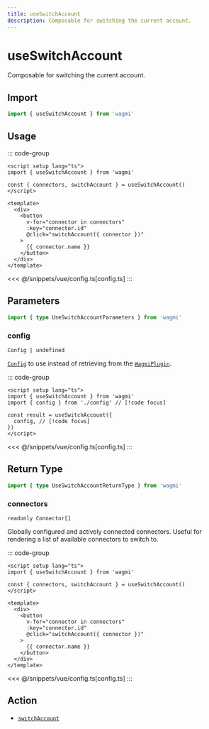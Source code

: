 ```yaml
---
title: useSwitchAccount
description: Composable for switching the current account.
---
```


<script setup>
const packageName = 'wagmi'
const actionName = 'switchAccount'
const typeName = 'SwitchAccount'
const mutate = 'switchAccount'
const TData = 'SwitchAccountData'
const TError = 'SwitchAccountErrorType'
const TVariables = 'SwitchAccountVariables'
</script>

# useSwitchAccount

Composable for switching the current account.

## Import

```ts
import { useSwitchAccount } from 'wagmi'
```

## Usage

::: code-group
```vue [index.vue]
<script setup lang="ts">
import { useSwitchAccount } from 'wagmi'

const { connectors, switchAccount } = useSwitchAccount()
</script>

<template>
  <div>
    <button 
      v-for="connector in connectors" 
      :key="connector.id" 
      @click="switchAccount({ connector })"
    >
      {{ connector.name }}
    </button>
  </div>
</template>
```
<<< @/snippets/vue/config.ts[config.ts]
:::

## Parameters

```ts
import { type UseSwitchAccountParameters } from 'wagmi'
```

### config

`Config | undefined`

[`Config`](/vue/api/createConfig#config) to use instead of retrieving from the [`WagmiPlugin`](/vue/api/WagmiPlugin).

::: code-group
```vue [index.vue]
<script setup lang="ts">
import { useSwitchAccount } from 'wagmi'
import { config } from './config' // [!code focus]

const result = useSwitchAccount({
  config, // [!code focus]
})
</script>
```
<<< @/snippets/vue/config.ts[config.ts]
:::

<!--@include: @shared/mutation-options.md-->

## Return Type

```ts
import { type UseSwitchAccountReturnType } from 'wagmi'
```

### connectors

`readonly Connector[]`

Globally configured and actively connected connectors. Useful for rendering a list of available connectors to switch to.

::: code-group
```vue [index.vue]
<script setup lang="ts">
import { useSwitchAccount } from 'wagmi'

const { connectors, switchAccount } = useSwitchAccount()
</script>

<template>
  <div>
    <button 
      v-for="connector in connectors" 
      :key="connector.id" 
      @click="switchAccount({ connector })"
    >
      {{ connector.name }}
    </button>
  </div>
</template>
```
<<< @/snippets/vue/config.ts[config.ts]
:::

<!--@include: @shared/mutation-result.md-->

<!--@include: @shared/mutation-imports.md-->

## Action

- [`switchAccount`](/core/api/actions/switchAccount)
